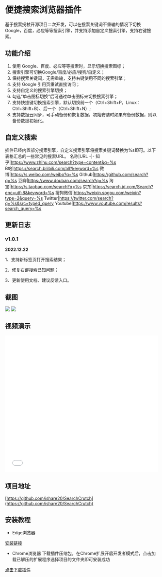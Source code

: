 # 便捷搜索浏览器插件
基于搜索拐杖开源项目二次开发，可以在搜索关键词不重输的情况下切换 Google，百度，必应等等搜索引擎，并支持添加自定义搜索引擎，支持右键搜索。

## 功能介绍
1. 使用 Google、百度、必应等等搜索时，显示切换搜索图标；
2. 搜索引擎可切换Google/百度/必应/搜狗/自定义；
3. 保持搜索关键词，无需重输，支持右键使用不同的搜索引擎；
4. 支持 Google 引用页重试直接访问；
5. 支持自定义的搜索引擎切换；
6. 勾选“单击图标切换”后可通过单击图标来切换搜索引擎；
7. 支持快捷键切换搜索引擎，默认切换前一个（Ctrl+Shift+P，Linux：Ctrl+Shift+B）、后一个（Ctrl+Shift+N）;
8. 支持数据云同步，可手动备份和恢复数据，初始安装时如果有备份数据，则以备份数据初始化。

## 自定义搜索
插件已经内置部分搜索引擎，自定义搜索引擎将搜索关键词替换为%s即可。以下表格汇总的一些常见的搜索URL。
名称|URL
-|-
知乎|https://www.zhihu.com/search?type=content&q=%s  
B站|https://search.bilibili.com/all?keyword=%s
微博|https://s.weibo.com/weibo?q=%s
Github|https://github.com/search?q=%s
豆瓣|https://www.douban.com/search?q=%s
淘宝|https://s.taobao.com/search?q=%s
京东|https://search.jd.com/Search?enc=utf-8&keyword=%s
搜狗微信|https://weixin.sogou.com/weixin?type=2&query=%s
Twitter|https://twitter.com/search?q=%s&src=typed_query
Youtube|https://www.youtube.com/results?search_query=%s

## 更新日志
### v1.0.1
**2022.12.22**

1、支持新标签页打开搜索结果；

2、修复右键搜索已知问题；

3、更新使用文档、建议反馈入口。

## 截图
![][2]
![][3]

## 视频演示

<iframe src="//player.bilibili.com/player.html?aid=291584434&bvid=BV1mf4y1L7ne&cid=365096319&page=1&high_quality=1" scrolling="no" border="0" frameborder="no" framespacing="0" allowfullscreen="true" width="100%" height="450px"> </iframe>

## 项目地址
[https://github.com/ishare20/SearchCrutch](https://github.com/ishare20/SearchCrutch)

## 安装教程
- Edge浏览器

[安装链接][4]

- Chrome浏览器
  下载插件压缩包，在Chrome扩展开启开发者模式后，点击加载已解压的扩展程序选择项目的文件夹即可安装成功

[点击下载插件](https://caigua.lanzouo.com/idqO10j6v5yb)

[1]: https://github.com/xhhjin/SearchCrutch
[2]: https://ishare20.net/usr/uploads/2021/06/1758262184.png
[3]: https://s31.aconvert.com/convert/p3r68-cdx67/mbwpb-349r2.gif
[4]: https://microsoftedge.microsoft.com/addons/detail/%E4%BE%BF%E6%8D%B7%E6%90%9C%E7%B4%A2/mpobbihlicncajephnnbcdjmgfinplpf